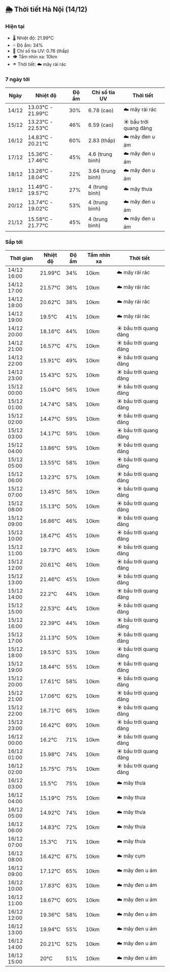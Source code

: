 ## 🌦️ Thời tiết Hà Nội (14/12)

### Hiện tại

- 🌡️ Nhiệt độ: 21.99℃
- 💦 Độ ẩm: 34%
- 🌟 Chỉ số tia UV: 0.76 (thấp)
- 👁️ Tầm nhìn xa: 10km
- ☂️ Thời tiết: ☁️ mây rải rác

### 7 ngày tới

| Ngày | Nhiệt độ | Độ ẩm | Chỉ số tia UV | Thời tiết |
| --- | --- | --- | --- | --- |
| 14/12 | 13.03℃ - 21.99℃ | 30% | 6.78 (cao) | ☁️ mây rải rác |
| 15/12 | 13.23℃ - 22.53℃ | 46% | 6.59 (cao) | ☀️ bầu trời quang đãng |
| 16/12 | 14.83℃ - 20.21℃ | 60% | 2.83 (thấp) | ☁️ mây đen u ám |
| 17/12 | 15.36℃ - 17.46℃ | 45% | 4.6 (trung bình) | ☁️ mây đen u ám |
| 18/12 | 13.26℃ - 18.04℃ | 22% | 3.64 (trung bình) | ☁️ mây đen u ám |
| 19/12 | 11.49℃ - 19.57℃ | 27% | 4 (trung bình) | ☁️ mây thưa |
| 20/12 | 13.74℃ - 19.02℃ | 53% | 4 (trung bình) | ☁️ mây đen u ám |
| 21/12 | 15.58℃ - 21.77℃ | 45% | 4 (trung bình) | ☁️ mây đen u ám |

### Sắp tới

| Thời gian | Nhiệt độ | Độ ẩm | Tầm nhìn xa | Thời tiết |
| --- | --- | --- | --- | --- |
| 14/12 16:00 | 21.99℃ | 34% | 10km | ☁️ mây rải rác |
| 14/12 17:00 | 21.57℃ | 36% | 10km | ☁️ mây rải rác |
| 14/12 18:00 | 20.62℃ | 38% | 10km | ☁️ mây rải rác |
| 14/12 19:00 | 19.5℃ | 41% | 10km | ☁️ mây rải rác |
| 14/12 20:00 | 18.16℃ | 44% | 10km | ☀️ bầu trời quang đãng |
| 14/12 21:00 | 16.57℃ | 47% | 10km | ☀️ bầu trời quang đãng |
| 14/12 22:00 | 15.91℃ | 49% | 10km | ☀️ bầu trời quang đãng |
| 14/12 23:00 | 15.43℃ | 52% | 10km | ☀️ bầu trời quang đãng |
| 15/12 00:00 | 15.04℃ | 56% | 10km | ☀️ bầu trời quang đãng |
| 15/12 01:00 | 14.74℃ | 58% | 10km | ☀️ bầu trời quang đãng |
| 15/12 02:00 | 14.47℃ | 59% | 10km | ☀️ bầu trời quang đãng |
| 15/12 03:00 | 14.17℃ | 59% | 10km | ☀️ bầu trời quang đãng |
| 15/12 04:00 | 13.86℃ | 59% | 10km | ☀️ bầu trời quang đãng |
| 15/12 05:00 | 13.55℃ | 58% | 10km | ☀️ bầu trời quang đãng |
| 15/12 06:00 | 13.23℃ | 57% | 10km | ☀️ bầu trời quang đãng |
| 15/12 07:00 | 13.45℃ | 56% | 10km | ☀️ bầu trời quang đãng |
| 15/12 08:00 | 15.13℃ | 50% | 10km | ☀️ bầu trời quang đãng |
| 15/12 09:00 | 16.86℃ | 46% | 10km | ☀️ bầu trời quang đãng |
| 15/12 10:00 | 18.47℃ | 45% | 10km | ☀️ bầu trời quang đãng |
| 15/12 11:00 | 19.73℃ | 46% | 10km | ☀️ bầu trời quang đãng |
| 15/12 12:00 | 20.61℃ | 46% | 10km | ☀️ bầu trời quang đãng |
| 15/12 13:00 | 21.46℃ | 45% | 10km | ☀️ bầu trời quang đãng |
| 15/12 14:00 | 22.2℃ | 44% | 10km | ☀️ bầu trời quang đãng |
| 15/12 15:00 | 22.53℃ | 44% | 10km | ☀️ bầu trời quang đãng |
| 15/12 16:00 | 22.39℃ | 44% | 10km | ☀️ bầu trời quang đãng |
| 15/12 17:00 | 21.13℃ | 50% | 10km | ☀️ bầu trời quang đãng |
| 15/12 18:00 | 19.53℃ | 53% | 10km | ☀️ bầu trời quang đãng |
| 15/12 19:00 | 18.44℃ | 55% | 10km | ☀️ bầu trời quang đãng |
| 15/12 20:00 | 17.61℃ | 58% | 10km | ☀️ bầu trời quang đãng |
| 15/12 21:00 | 17.06℃ | 62% | 10km | ☀️ bầu trời quang đãng |
| 15/12 22:00 | 16.71℃ | 66% | 10km | ☀️ bầu trời quang đãng |
| 15/12 23:00 | 16.42℃ | 69% | 10km | ☀️ bầu trời quang đãng |
| 16/12 00:00 | 16.2℃ | 71% | 10km | ☀️ bầu trời quang đãng |
| 16/12 01:00 | 15.98℃ | 74% | 10km | ☀️ bầu trời quang đãng |
| 16/12 02:00 | 15.75℃ | 75% | 10km | ☀️ bầu trời quang đãng |
| 16/12 03:00 | 15.5℃ | 75% | 10km | ☁️ mây thưa |
| 16/12 04:00 | 15.19℃ | 75% | 10km | ☁️ mây thưa |
| 16/12 05:00 | 14.92℃ | 74% | 10km | ☁️ mây thưa |
| 16/12 06:00 | 14.83℃ | 72% | 10km | ☁️ mây thưa |
| 16/12 07:00 | 15.3℃ | 71% | 10km | ☁️ mây thưa |
| 16/12 08:00 | 16.42℃ | 67% | 10km | ☁️ mây cụm |
| 16/12 09:00 | 17.12℃ | 65% | 10km | ☁️ mây đen u ám |
| 16/12 10:00 | 17.83℃ | 63% | 10km | ☁️ mây đen u ám |
| 16/12 11:00 | 18.67℃ | 60% | 10km | ☁️ mây đen u ám |
| 16/12 12:00 | 19.36℃ | 58% | 10km | ☁️ mây đen u ám |
| 16/12 13:00 | 19.94℃ | 55% | 10km | ☁️ mây đen u ám |
| 16/12 14:00 | 20.21℃ | 52% | 10km | ☁️ mây đen u ám |
| 16/12 15:00 | 20℃ | 51% | 10km | ☁️ mây đen u ám |
